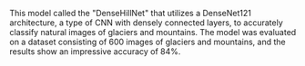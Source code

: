 This model called the "DenseHillNet" that utilizes a DenseNet121 architecture, a type of CNN with densely connected layers, to accurately classify natural images of glaciers and mountains. The model was evaluated on a dataset consisting of 600 images of glaciers and mountains, and the results show an impressive accuracy of 84%. 
